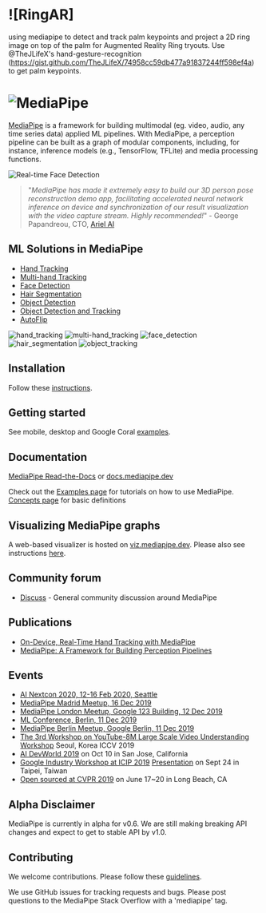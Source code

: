 ![RingAR]
=======================================================================
using mediapipe to detect and track palm keypoints and project a 2D ring image on top of the palm for Augmented Reality Ring tryouts. Use @TheJLifeX's hand-gesture-recognition (https://gist.github.com/TheJLifeX/74958cc59db477a91837244ff598ef4a) to get palm keypoints. 


![MediaPipe](mediapipe/docs/images/mediapipe_small.png?raw=true "MediaPipe logo")
=======================================================================

[MediaPipe](http://mediapipe.dev) is a framework for building multimodal (eg. video, audio, any time series data) applied ML pipelines. With MediaPipe, a perception pipeline can be built as a graph of modular components, including, for instance, inference models (e.g., TensorFlow, TFLite) and media processing functions.

![Real-time Face Detection](mediapipe/docs/images/realtime_face_detection.gif)

> "<em>MediaPipe has made it extremely easy to build our 3D person pose reconstruction demo app, facilitating accelerated neural network inference on device and synchronization of our result visualization with the video capture stream. Highly recommended!</em>" - George Papandreou, CTO, [Ariel AI](https://arielai.com)

## ML Solutions in MediaPipe

* [Hand Tracking](mediapipe/docs/hand_tracking_mobile_gpu.md)
* [Multi-hand Tracking](mediapipe/docs/multi_hand_tracking_mobile_gpu.md)
* [Face Detection](mediapipe/docs/face_detection_mobile_gpu.md)
* [Hair Segmentation](mediapipe/docs/hair_segmentation_mobile_gpu.md)
* [Object Detection](mediapipe/docs/object_detection_mobile_gpu.md)
* [Object Detection and Tracking](mediapipe/docs/object_tracking_mobile_gpu.md)
* [AutoFlip](mediapipe/docs/autoflip.md)

![hand_tracking](mediapipe/docs/images/mobile/hand_tracking_3d_android_gpu_small.gif)
![multi-hand_tracking](mediapipe/docs/images/mobile/multi_hand_tracking_android_gpu_small.gif)
![face_detection](mediapipe/docs/images/mobile/face_detection_android_gpu_small.gif)
![hair_segmentation](mediapipe/docs/images/mobile/hair_segmentation_android_gpu_small.gif)
![object_tracking](mediapipe/docs/images/mobile/object_tracking_android_gpu_small.gif)

## Installation
Follow these [instructions](mediapipe/docs/install.md).

## Getting started
See mobile, desktop and Google Coral [examples](mediapipe/docs/examples.md).

## Documentation
[MediaPipe Read-the-Docs](https://mediapipe.readthedocs.io/) or [docs.mediapipe.dev](https://docs.mediapipe.dev)

Check out the [Examples page](https://mediapipe.readthedocs.io/en/latest/examples.html) for tutorials on how to use MediaPipe. [Concepts page](https://mediapipe.readthedocs.io/en/latest/concepts.html) for basic definitions

## Visualizing MediaPipe graphs
A web-based visualizer is hosted on [viz.mediapipe.dev](https://viz.mediapipe.dev/). Please also see instructions [here](mediapipe/docs/visualizer.md).

## Community forum
*  [Discuss](https://groups.google.com/forum/#!forum/mediapipe) - General community discussion around MediaPipe

## Publications
* [On-Device, Real-Time Hand Tracking with MediaPipe](https://ai.googleblog.com/2019/08/on-device-real-time-hand-tracking-with.html)
* [MediaPipe: A Framework for Building Perception Pipelines](https://arxiv.org/abs/1906.08172)

## Events
* [AI Nextcon 2020, 12-16 Feb 2020, Seattle](http://aisea20.xnextcon.com/)
* [MediaPipe Madrid Meetup, 16 Dec 2019](https://www.meetup.com/Madrid-AI-Developers-Group/events/266329088/)
* [MediaPipe London Meetup, Google 123 Building, 12 Dec 2019](https://www.meetup.com/London-AI-Tech-Talk/events/266329038)
* [ML Conference, Berlin, 11 Dec 2019](https://mlconference.ai/machine-learning-advanced-development/mediapipe-building-real-time-cross-platform-mobile-web-edge-desktop-video-audio-ml-pipelines/)
* [MediaPipe Berlin Meetup, Google Berlin, 11 Dec 2019](https://www.meetup.com/Berlin-AI-Tech-Talk/events/266328794/)
* [The 3rd Workshop on YouTube-8M Large Scale Video Understanding Workshop](https://research.google.com/youtube8m/workshop2019/index.html) Seoul, Korea ICCV 2019
* [AI DevWorld 2019](https://aidevworld.com) on Oct 10 in San Jose, California
* [Google Industry Workshop at ICIP 2019](http://2019.ieeeicip.org/?action=page4&id=14#Google) [Presentation](https://docs.google.com/presentation/d/e/2PACX-1vRIBBbO_LO9v2YmvbHHEt1cwyqH6EjDxiILjuT0foXy1E7g6uyh4CesB2DkkEwlRDO9_lWfuKMZx98T/pub?start=false&loop=false&delayms=3000&slide=id.g556cc1a659_0_5) on Sept 24 in Taipei, Taiwan
* [Open sourced at CVPR 2019](https://sites.google.com/corp/view/perception-cv4arvr/mediapipe) on June 17~20 in Long Beach, CA

## Alpha Disclaimer
MediaPipe is currently in alpha for v0.6. We are still making breaking API changes and expect to get to stable API by v1.0.

## Contributing
We welcome contributions. Please follow these [guidelines](./CONTRIBUTING.md).

We use GitHub issues for tracking requests and bugs. Please post questions to the MediaPipe Stack Overflow with a 'mediapipe' tag.
